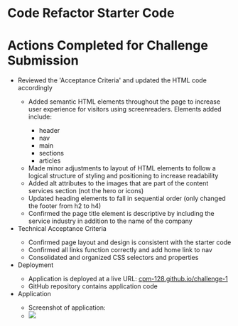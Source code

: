 # Code Refactor Starter Code

<h1>Actions Completed for Challenge Submission</h1>

<ul>
    <li>Reviewed the 'Acceptance Criteria' and updated the HTML code accordingly</li>
        <ul>
            <li>Added semantic HTML elements throughout the page to increase user experience for visitors using screenreaders. Elements added include:</li>
                <ul>
                    <li>header</li>
                    <li>nav</li>
                    <li>main</li>
                    <li>sections</li>
                    <li>articles</li>
                </ul>
            <li>Made minor adjustments to layout of HTML elements to follow a logical structure of styling and positioning to increase readability</li>
            <li>Added alt attributes to the images that are part of the content services section (not the hero or icons)</li>
            <li>Updated heading elements to fall in sequential order (only changed the footer from h2 to h4)</li>
            <li>Confirmed the page title element is descriptive by including the service industry in addition to the name of the company</li>
        </ul>
    <li>Technical Acceptance Criteria</li>
        <ul>
            <li>Confirmed page layout and design is consistent with the starter code</li>
            <li>Confirmed all links function correctly and add home link to nav</li>
            <li>Consolidated and organized CSS selectors and properties</li>
        </ul>
    <li>Deployment</li>
        <ul>
            <li>Application is deployed at a live URL: <a href="https://cpm-128.github.io/challenge-1/">cpm-128.github.io/challenge-1</a></li>
            <li>GitHub repository contains application code</li>
        </ul>
    <li>Application</li>
        <ul>
            <li>Screenshot of application:</li>
            <li>
                <img src="./screenshot-challenge-1-04_16_2022.png">
            </li>
        </ul>

</ul>
